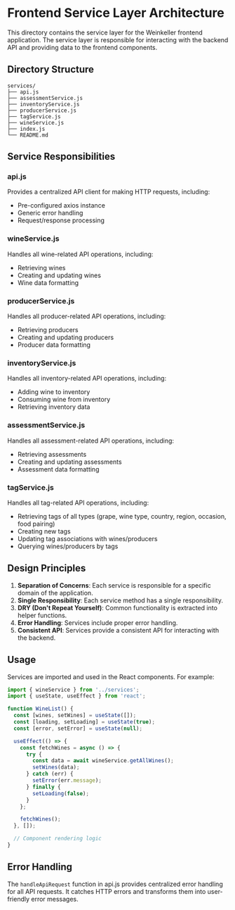 # Frontend Service Layer Architecture

This directory contains the service layer for the Weinkeller frontend application. The service layer is responsible for interacting with the backend API and providing data to the frontend components.

## Directory Structure

```
services/
├── api.js
├── assessmentService.js
├── inventoryService.js
├── producerService.js
├── tagService.js
├── wineService.js
├── index.js
└── README.md
```

## Service Responsibilities

### api.js

Provides a centralized API client for making HTTP requests, including:
- Pre-configured axios instance
- Generic error handling
- Request/response processing

### wineService.js

Handles all wine-related API operations, including:
- Retrieving wines
- Creating and updating wines
- Wine data formatting

### producerService.js

Handles all producer-related API operations, including:
- Retrieving producers
- Creating and updating producers
- Producer data formatting

### inventoryService.js

Handles all inventory-related API operations, including:
- Adding wine to inventory
- Consuming wine from inventory
- Retrieving inventory data

### assessmentService.js

Handles all assessment-related API operations, including:
- Retrieving assessments
- Creating and updating assessments
- Assessment data formatting

### tagService.js

Handles all tag-related API operations, including:
- Retrieving tags of all types (grape, wine type, country, region, occasion, food pairing)
- Creating new tags
- Updating tag associations with wines/producers
- Querying wines/producers by tags

## Design Principles

1. **Separation of Concerns**: Each service is responsible for a specific domain of the application.
2. **Single Responsibility**: Each service method has a single responsibility.
3. **DRY (Don't Repeat Yourself)**: Common functionality is extracted into helper functions.
4. **Error Handling**: Services include proper error handling.
5. **Consistent API**: Services provide a consistent API for interacting with the backend.

## Usage

Services are imported and used in the React components. For example:

```javascript
import { wineService } from '../services';
import { useState, useEffect } from 'react';

function WineList() {
  const [wines, setWines] = useState([]);
  const [loading, setLoading] = useState(true);
  const [error, setError] = useState(null);

  useEffect(() => {
    const fetchWines = async () => {
      try {
        const data = await wineService.getAllWines();
        setWines(data);
      } catch (err) {
        setError(err.message);
      } finally {
        setLoading(false);
      }
    };

    fetchWines();
  }, []);

  // Component rendering logic
}
```

## Error Handling

The `handleApiRequest` function in api.js provides centralized error handling for all API requests. It catches HTTP errors and transforms them into user-friendly error messages.
